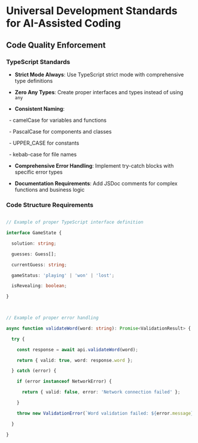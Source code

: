 # Universal Development Standards for AI-Assisted Coding

  ## Code Quality Enforcement

  

### TypeScript Standards

- **Strict Mode Always**: Use TypeScript strict mode with comprehensive type definitions

- **Zero Any Types**: Create proper interfaces and types instead of using `any`

- **Consistent Naming**:

  - camelCase for variables and functions

  - PascalCase for components and classes

  - UPPER_CASE for constants

  - kebab-case for file names

- **Comprehensive Error Handling**: Implement try-catch blocks with specific error types

- **Documentation Requirements**: Add JSDoc comments for complex functions and business logic

  

### Code Structure Requirements

```typescript

// Example of proper TypeScript interface definition

interface GameState {

  solution: string;

  guesses: Guess[];

  currentGuess: string;

  gameStatus: 'playing' | 'won' | 'lost';

  isRevealing: boolean;

}

  

// Example of proper error handling

async function validateWord(word: string): Promise<ValidationResult> {

  try {

    const response = await api.validateWord(word);

    return { valid: true, word: response.word };

  } catch (error) {

    if (error instanceof NetworkError) {

      return { valid: false, error: 'Network connection failed' };

    }

    throw new ValidationError(`Word validation failed: ${error.message}`);

  }

}